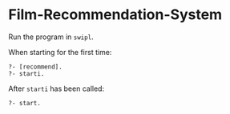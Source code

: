 # Film-Recommendation-System

Run the program in `swipl`. 

When starting for the first time: 
```
?- [recommend]. 
?- starti.   
```

After `starti` has been called: 
```
?- start. 
```